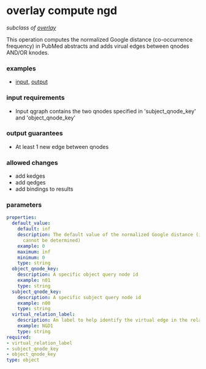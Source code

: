# overlay compute ngd

_subclass of [overlay](./overlay.md)_

This operation computes the normalized Google distance (co-occurrence frequency) in PubMed abstracts and adds virual edges between qnodes AND/OR knodes.

### examples

- [input](../examples/overlay/messages/07_input_ngd.json), [output](../examples/overlay/messages/08_output_ngd.json)

### input requirements

- Input qgraph contains the two qnodes specified in 'subject_qnode_key' and 'object_qnode_key'

### output guarantees

- At least 1 new edge between qnodes

### allowed changes

- add kedges
- add qedges
- add bindings to results

### parameters

```yaml
properties:
  default_value:
    default: inf
    description: The default value of the normalized Google distance (if its value
      cannot be determined)
    example: 0
    maximum: inf
    minimum: 0
    type: string
  object_qnode_key:
    description: A specific object query node id
    example: n01
    type: string
  subject_qnode_key:
    description: A specific subject query node id
    example: n00
    type: string
  virtual_relation_label:
    description: An label to help identify the virtual edge in the relation field
    example: NGD1
    type: string
required:
- virtual_relation_label
- subject_qnode_key
- object_qnode_key
type: object
```
